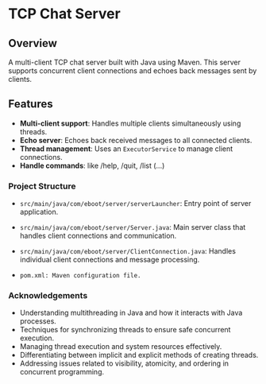 # TCP Chat Server

## Overview

A multi-client TCP chat server built with Java using Maven. This server supports concurrent client connections and echoes back messages sent by clients.

## Features
- **Multi-client support**: Handles multiple clients simultaneously using threads.
- **Echo server**: Echoes back received messages to all connected clients.
- **Thread management**: Uses an `ExecutorService` to manage client connections.
- **Handle commands**: like /help, /quit, /list (...)



### Project Structure
- `src/main/java/com/eboot/server/serverLauncher`: Entry point of server application.

- `src/main/java/com/eboot/server/Server.java`: Main server class that handles client connections and communication.

- `src/main/java/com/eboot/server/ClientConnection.java`: Handles individual client connections and message processing.
- `pom.xml: Maven configuration file.`


### Acknowledgements

- Understanding multithreading in Java and how it interacts with Java processes.
- Techniques for synchronizing threads to ensure safe concurrent execution.
- Managing thread execution and system resources effectively.
- Differentiating between implicit and explicit methods of creating threads.
- Addressing issues related to visibility, atomicity, and ordering in concurrent programming.
